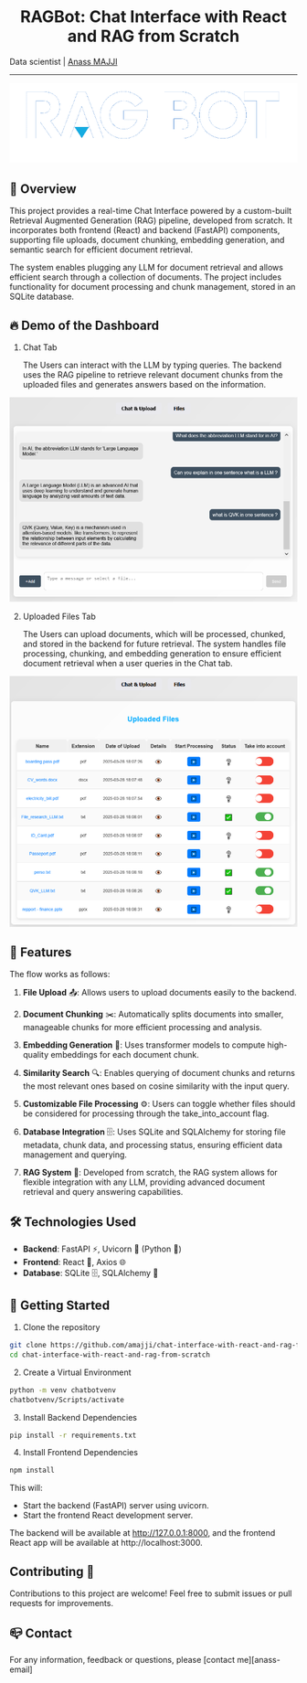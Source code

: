 <h1 align="center">RAGBot: Chat Interface with React and RAG from Scratch</h1>

Data scientist | [Anass MAJJI](https://www.linkedin.com/in/anass-majji-729773157/)
***
<p align="center">
<img src="/assets/rag_bot_short.png" alt="RAGBot Logo" />
</p>


<!-- <p align="center">
<a href="https://www.producthunt.com/posts/simba-2?embed=true&utm_source=badge-featured&utm_medium=badge&utm_souce=badge-simba&#0045;2" target="_blank"><img src="https://api.producthunt.com/widgets/embed-image/v1/featured.svg?post_id=863851&theme=light&t=1739449352356" alt="Simba&#0032; - Connect&#0032;your&#0032;Knowledge&#0032;into&#0032;any&#0032;RAG&#0032;based&#0032;system | Product Hunt" style="width: 250px; height: 54px;" width="250" height="54" /></a>
</p> -->

<p align="center">

## :monocle_face: Overview


This project provides a real-time Chat Interface powered by a custom-built Retrieval Augmented Generation (RAG) pipeline, developed from scratch. It incorporates both frontend (React) and backend (FastAPI) components, supporting file uploads, document chunking, embedding generation, and semantic search for efficient document retrieval.

The system enables plugging any LLM for document retrieval and allows efficient search through a collection of documents. The project includes functionality for document processing and chunk management, stored in an SQLite database.

## :fire: Demo of the Dashboard
1. Chat Tab

    The Users can interact with the LLM by typing queries. The backend uses the RAG pipeline to retrieve relevant document chunks from the uploaded files and generates answers based on the information.

<p align="center">
<img src="/assets/chat.PNG"  />
</p>

2. Uploaded Files Tab

    The Users can upload documents, which will be processed, chunked, and stored in the backend for future retrieval. The system handles file processing, chunking, and embedding generation to ensure efficient document retrieval when a user queries in the Chat tab.

<p align="center">
<img src="/assets/take_into_account.PNG"  />
</p>


## 🌟 Features

The flow works as follows:

1. **File Upload** 📤: Allows users to upload documents easily to the backend.

2. **Document Chunking** ✂️: Automatically splits documents into smaller, manageable chunks for more efficient processing and analysis.

3. **Embedding Generation** 🧠: Uses transformer models to compute high-quality embeddings for each document chunk.

4. **Similarity Search** 🔍: Enables querying of document chunks and returns the most relevant ones based on cosine similarity with the input query.

5. **Customizable File Processing** ⚙️: Users can toggle whether files should be considered for processing through the take_into_account flag.

6. **Database Integration** 🗄️: Uses SQLite and SQLAlchemy for storing file metadata, chunk data, and processing status, ensuring efficient data management and querying.

7. **RAG System** 🔗: Developed from scratch, the RAG system allows for flexible integration with any LLM, providing advanced document retrieval and query answering capabilities.


## 🛠️ Technologies Used

- **Backend**: FastAPI ⚡️, Uvicorn 🚀 (Python 🐍)
- **Frontend**: React 🔵, Axios 🌐
- **Database**: SQLite 🗄️, SQLAlchemy 🔗




## 🚀 Getting Started 
1. Clone the repository
```bash
git clone https://github.com/amajji/chat-interface-with-react-and-rag-from-scratch.git
cd chat-interface-with-react-and-rag-from-scratch
```

2. Create a Virtual Environment 
```bash
python -m venv chatbotvenv
chatbotvenv/Scripts/activate
```

3. Install Backend Dependencies
```bash
pip install -r requirements.txt
```

4. Install Frontend Dependencies
```bash
npm install
```

This will:

  - Start the backend (FastAPI) server using uvicorn.
  - Start the frontend React development server.

The backend will be available at http://127.0.0.1:8000, and the frontend React app will be available at http://localhost:3000.


## Contributing 🤝
Contributions to this project are welcome! Feel free to submit issues or pull requests for improvements.

## :mailbox_closed: Contact
For any information, feedback or questions, please [contact me][anass-email]